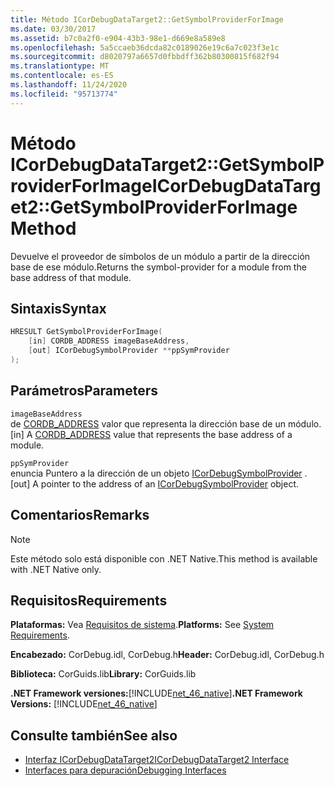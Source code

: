 ```yaml
---
title: Método ICorDebugDataTarget2::GetSymbolProviderForImage
ms.date: 03/30/2017
ms.assetid: b7c0a2f0-e904-43b3-98e1-d669e8a589e8
ms.openlocfilehash: 5a5ccaeb36dcda82c0189026e19c6a7c023f3e1c
ms.sourcegitcommit: d8020797a6657d0fbbdff362b80300815f682f94
ms.translationtype: MT
ms.contentlocale: es-ES
ms.lasthandoff: 11/24/2020
ms.locfileid: "95713774"
---
```

# <a name="icordebugdatatarget2getsymbolproviderforimage-method"></a><span data-ttu-id="6fa0b-102">Método ICorDebugDataTarget2::GetSymbolProviderForImage</span><span class="sxs-lookup"><span data-stu-id="6fa0b-102">ICorDebugDataTarget2::GetSymbolProviderForImage Method</span></span>

<span data-ttu-id="6fa0b-103">Devuelve el proveedor de símbolos de un módulo a partir de la dirección base de ese módulo.</span><span class="sxs-lookup"><span data-stu-id="6fa0b-103">Returns the symbol-provider for a module from the base address of that module.</span></span>  
  
## <a name="syntax"></a><span data-ttu-id="6fa0b-104">Sintaxis</span><span class="sxs-lookup"><span data-stu-id="6fa0b-104">Syntax</span></span>  
  
```cpp  
HRESULT GetSymbolProviderForImage(  
    [in] CORDB_ADDRESS imageBaseAddress,
    [out] ICorDebugSymbolProvider **ppSymProvider  
);  
```  
  
## <a name="parameters"></a><span data-ttu-id="6fa0b-105">Parámetros</span><span class="sxs-lookup"><span data-stu-id="6fa0b-105">Parameters</span></span>  

 `imageBaseAddress`  
 <span data-ttu-id="6fa0b-106">de [CORDB_ADDRESS](../common-data-types-unmanaged-api-reference.md) valor que representa la dirección base de un módulo.</span><span class="sxs-lookup"><span data-stu-id="6fa0b-106">[in] A [CORDB_ADDRESS](../common-data-types-unmanaged-api-reference.md) value that represents the base address of a module.</span></span>  
  
 `ppSymProvider`  
 <span data-ttu-id="6fa0b-107">enuncia Puntero a la dirección de un objeto [ICorDebugSymbolProvider](icordebugsymbolprovider-interface.md) .</span><span class="sxs-lookup"><span data-stu-id="6fa0b-107">[out] A pointer to the address of an [ICorDebugSymbolProvider](icordebugsymbolprovider-interface.md) object.</span></span>  
  
## <a name="remarks"></a><span data-ttu-id="6fa0b-108">Comentarios</span><span class="sxs-lookup"><span data-stu-id="6fa0b-108">Remarks</span></span>  
  
> [!NOTE]
> <span data-ttu-id="6fa0b-109">Este método solo está disponible con .NET Native.</span><span class="sxs-lookup"><span data-stu-id="6fa0b-109">This method is available with .NET Native only.</span></span>  
  
## <a name="requirements"></a><span data-ttu-id="6fa0b-110">Requisitos</span><span class="sxs-lookup"><span data-stu-id="6fa0b-110">Requirements</span></span>  

 <span data-ttu-id="6fa0b-111">**Plataformas:** Vea [Requisitos de sistema](../../get-started/system-requirements.md).</span><span class="sxs-lookup"><span data-stu-id="6fa0b-111">**Platforms:** See [System Requirements](../../get-started/system-requirements.md).</span></span>  
  
 <span data-ttu-id="6fa0b-112">**Encabezado:** CorDebug.idl, CorDebug.h</span><span class="sxs-lookup"><span data-stu-id="6fa0b-112">**Header:** CorDebug.idl, CorDebug.h</span></span>  
  
 <span data-ttu-id="6fa0b-113">**Biblioteca:** CorGuids.lib</span><span class="sxs-lookup"><span data-stu-id="6fa0b-113">**Library:** CorGuids.lib</span></span>  
  
 <span data-ttu-id="6fa0b-114">**.NET Framework versiones:**[!INCLUDE[net_46_native](../../../../includes/net-46-native-md.md)]</span><span class="sxs-lookup"><span data-stu-id="6fa0b-114">**.NET Framework Versions:** [!INCLUDE[net_46_native](../../../../includes/net-46-native-md.md)]</span></span>  
  
## <a name="see-also"></a><span data-ttu-id="6fa0b-115">Consulte también</span><span class="sxs-lookup"><span data-stu-id="6fa0b-115">See also</span></span>

- [<span data-ttu-id="6fa0b-116">Interfaz ICorDebugDataTarget2</span><span class="sxs-lookup"><span data-stu-id="6fa0b-116">ICorDebugDataTarget2 Interface</span></span>](icordebugdatatarget2-interface.md)
- [<span data-ttu-id="6fa0b-117">Interfaces para depuración</span><span class="sxs-lookup"><span data-stu-id="6fa0b-117">Debugging Interfaces</span></span>](debugging-interfaces.md)
